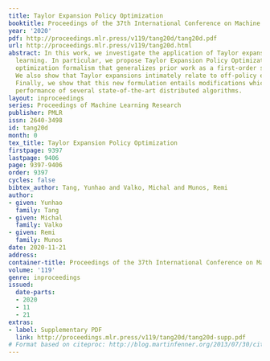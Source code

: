 ```yaml
---
title: Taylor Expansion Policy Optimization
booktitle: Proceedings of the 37th International Conference on Machine Learning
year: '2020'
pdf: http://proceedings.mlr.press/v119/tang20d/tang20d.pdf
url: http://proceedings.mlr.press/v119/tang20d.html
abstract: In this work, we investigate the application of Taylor expansions in reinforcement
  learning. In particular, we propose Taylor Expansion Policy Optimization, a policy
  optimization formalism that generalizes prior work as a first-order special case.
  We also show that Taylor expansions intimately relate to off-policy evaluation.
  Finally, we show that this new formulation entails modifications which improve the
  performance of several state-of-the-art distributed algorithms.
layout: inproceedings
series: Proceedings of Machine Learning Research
publisher: PMLR
issn: 2640-3498
id: tang20d
month: 0
tex_title: Taylor Expansion Policy Optimization
firstpage: 9397
lastpage: 9406
page: 9397-9406
order: 9397
cycles: false
bibtex_author: Tang, Yunhao and Valko, Michal and Munos, Remi
author:
- given: Yunhao
  family: Tang
- given: Michal
  family: Valko
- given: Remi
  family: Munos
date: 2020-11-21
address: 
container-title: Proceedings of the 37th International Conference on Machine Learning
volume: '119'
genre: inproceedings
issued:
  date-parts:
  - 2020
  - 11
  - 21
extras:
- label: Supplementary PDF
  link: http://proceedings.mlr.press/v119/tang20d/tang20d-supp.pdf
# Format based on citeproc: http://blog.martinfenner.org/2013/07/30/citeproc-yaml-for-bibliographies/
---
```

